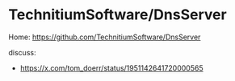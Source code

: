 # TechnitiumSoftware/DnsServer
Home: https://github.com/TechnitiumSoftware/DnsServer

discuss:
- https://x.com/tom_doerr/status/1951142641720000565

